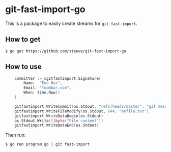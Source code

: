 # git-fast-import-go

This is a package to easily create streams for `git fast-import`.

## How to get

```
$ go get https://github.com/steeve/git-fast-import-go
```

## How to use

```go
    committer := &gitfastimport.Signature{
        Name:  "Foo Bar",
        Email: "foo@bar.com",
        When: time.Now()
    }

    gitfastimport.WriteCommit(os.Stdout, "refs/heads/master", "git message", Committer, Committer)
    gitfastimport.WriteFileModify(os.Stdout, 644, "myfile.txt")
    gitfastimport.WriteDataBegin(os.Stdout)
    os.Stdout.Write([]byte("File content"))
    gitfastimport.WriteDataEnd(os.Stdout)
```

Then run:
```
$ go run program.go | git fast-import
```
